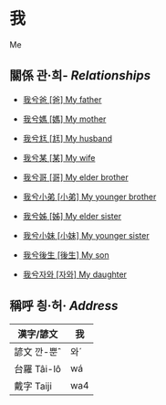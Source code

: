 # 我
Me

## 關係 관·희- _Relationships_

- [我兮爸 \[爸\] My father](member2.md)

- [我兮媽 \[媽\] My mother](member3.md)

- [我兮尪 \[尪\] My husband](member17.md)

- [我兮某 \[某\] My wife](member18.md)

- [我兮哥 \[哥\] My elder brother](member4.md)

- [我兮小弟 \[小弟\] My younger brother](member6.md)

- [我兮姊 \[姊\] My elder sister](member5.md)

- [我兮小妹 \[小妹\] My younger sister](member7.md)

- [我兮後生 \[後生\] My son](member19.md)

- [我兮자와 \[자와\] My daughter](member20.md)



## 稱呼 칑·허· _Address_

漢字/諺文 | 我
--- | ---
諺文 깐-뿐ˆ | 와ˊ
台羅 Tâi-lô | wá
戴字 Taiji | wa4



